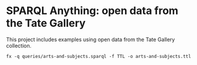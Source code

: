 # SPARQL Anything: open data from the Tate Gallery

This project includes examples using open data from the Tate Gallery collection.

```
fx -q queries/arts-and-subjects.sparql -f TTL -o arts-and-subjects.ttl
```
